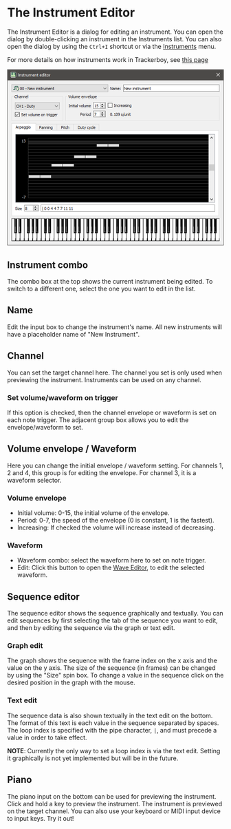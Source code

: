 
# The Instrument Editor

The Instrument Editor is a dialog for editing an instrument. You can open the
dialog by double-clicking an instrument in the Instruments list. You can also
open the dialog by using the `Ctrl+I` shortcut or via the [Instruments](menus/instruments.md)
menu.

For more details on how instruments work in Trackerboy, see [this page](../tracker/instruments.md)

![instrument-editor](../img/interface/instrument-editor.png "The Instrument Editor")

## Instrument combo

The combo box at the top shows the current instrument being edited. To switch
to a different one, select the one you want to edit in the list.

## Name

Edit the input box to change the instrument's name. All new instruments will
have a placeholder name of "New Instrument".

## Channel

You can set the target channel here. The channel you set is only used when
previewing the instrument. Instruments can be used on any channel.

### Set volume/waveform on trigger

If this option is checked, then the channel envelope or waveform is set on each
note trigger. The adjacent group box allows you to edit the envelope/waveform
to set.

## Volume envelope / Waveform

Here you can change the initial envelope / waveform setting. For channels 1, 2
and 4, this group is for editing the envelope. For channel 3, it is a waveform
selector.

### Volume envelope

 - Initial volume: 0-15, the initial volume of the envelope.
 - Period: 0-7, the speed of the envelope (0 is constant, 1 is the fastest).
 - Increasing: If checked the volume will increase instead of decreasing.

### Waveform

 - Waveform combo: select the waveform here to set on note trigger.
 - Edit: Click this button to open the [Wave Editor](waveform-editor.md), to
         edit the selected waveform.

## Sequence editor

The sequence editor shows the sequence graphically and textually. You can edit
sequences by first selecting the tab of the sequence you want to edit, and then
by editing the sequence via the graph or text edit.

### Graph edit

The graph shows the sequence with the frame index on the x axis and the value
on the y axis. The size of the sequence (in frames) can be changed by using the
"Size" spin box. To change a value in the sequence click on the desired position
in the graph with the mouse.

### Text edit

The sequence data is also shown textually in the text edit on the bottom. The
format of this text is each value in the sequence separated by spaces. The
loop index is specified with the pipe character, `|`, and must precede a value
in order to take effect.

**NOTE**: Currently the only way to set a loop index is via the text edit.
Setting it graphically is not yet implemented but will be in the future.

## Piano

The piano input on the bottom can be used for previewing the instrument. Click
and hold a key to preview the instrument. The instrument is previewed on the
target channel. You can also use your keyboard or MIDI input device to input
keys. Try it out!

